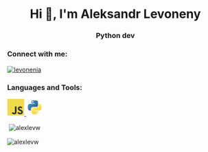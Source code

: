 <h1 align="center">Hi 👋, I'm Aleksandr Levoneny</h1>
<h3 align="center">Python dev</h3>

<h3 align="left">Connect with me:</h3>
<p align="left">
<a href="https://linkedin.com/in/levonenia" target="blank"><img align="center" src="https://raw.githubusercontent.com/rahuldkjain/github-profile-readme-generator/master/src/images/icons/Social/linked-in-alt.svg" alt="levonenia" height="30" width="40" /></a>
</p>

<h3 align="left">Languages and Tools:</h3>
<p align="left"> <a href="https://developer.mozilla.org/en-US/docs/Web/JavaScript" target="_blank" rel="noreferrer"> <img src="https://raw.githubusercontent.com/devicons/devicon/master/icons/javascript/javascript-original.svg" alt="javascript" width="40" height="40"/> </a> <a href="https://www.python.org" target="_blank" rel="noreferrer"> <img src="https://raw.githubusercontent.com/devicons/devicon/master/icons/python/python-original.svg" alt="python" width="40" height="40"/> </a> </p>

<p>&nbsp;<img align="center" src="https://github-readme-stats.vercel.app/api?username=alexlevw&show_icons=true&locale=en" alt="alexlevw" /></p>

<p><img align="center" src="https://github-readme-streak-stats.herokuapp.com/?user=alexlevw&" alt="alexlevw" /></p>

